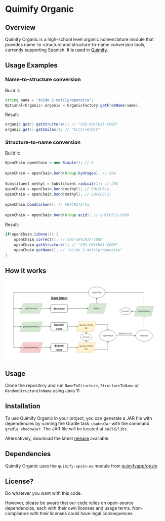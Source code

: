 # Quimify Organic

## Overview

Quimify Organic is a high-school level organic nomenclature module that provides name-to-structure and structure-to-name conversion tools, currently supporting Spanish. It is used in [Quimify](https://quimify.com/).

## Usage Examples

### Name-to-structure conversion

Build it:

```java
String name = "ácido 2-metilpropanoico";
Optional<Organic> organic = OrganicFactory.getFromName(name);
```

Result:

```java
organic.get().getStructure(); // "CH3-CH(CH3)-COOH"
organic.get().getSmiles(); // "CC(C(=O)O)C"
```
  
### Structure-to-name conversion

Build it:  

```java
OpenChain openChain = new Simple(); // C

openChain = openChain.bond(Group.hydrogen); // CH≡

Substituent methyl = Substituent.radical(1); // CH3
openChain = openChain.bond(methyl); // CH(CH3)=
openChain = openChain.bond(methyl); // CH(CH3)2-
        
openChain.bondCarbon(); // CH(CH3)2-C≡
        
openChain = openChain.bond(Group.acid); // CH(CH3)2-COOH 
```

Result:

```java
if(openChain.isDone()) {
    openChain.correct(); // CH3-CH(CH3)-COOH
    openChain.getStructure(); // "CH3-CH(CH3)-COOH"
    openChain.getName(); // "ácido 2-metilpropanoico"
}
```

## How it works
  
![organic.png](doc/organic.png?raw=true "Flowchart")

## Usage
  
Clone the repository and run `NameToStructure`, `StructureToName` or `RandomStructureToName` using Java 11.

## Installation
  
To use Quimify Organic in your project, you can generate a JAR file with dependencies by running the Gradle task `shadowJar` with the command `gradle shadowjar`. The JAR file will be located at `build/libs`.

Alternatively, download the latest [release](https://github.com/quimifyapp/organic/releases) available.

## Dependencies
  
Quimify Organic uses the `quimify-opsin-es` module from [quimifyapp/opsin](https://github.com/quimifyapp/opsin).

## License?

Do whatever you want with this code.

However, please be aware that our code relies on open-source dependencies, each with their own licenses and usage terms. Non-compliance with their licenses could have legal consequences.


